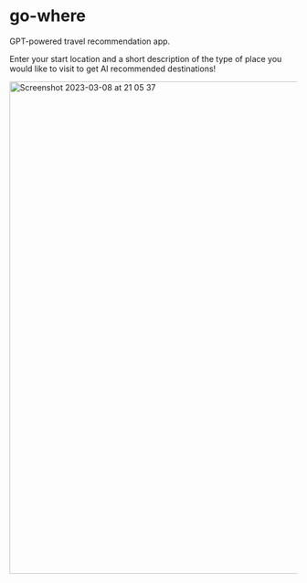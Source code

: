 
# go-where

GPT-powered travel recommendation app. 

Enter your start location and a short description of the type of place you would like to visit to get AI recommended destinations!

<img width="862" alt="Screenshot 2023-03-08 at 21 05 37" src="https://user-images.githubusercontent.com/60492132/223849788-7b1e5097-43f0-4c55-90d3-aa3719b2af78.png">
